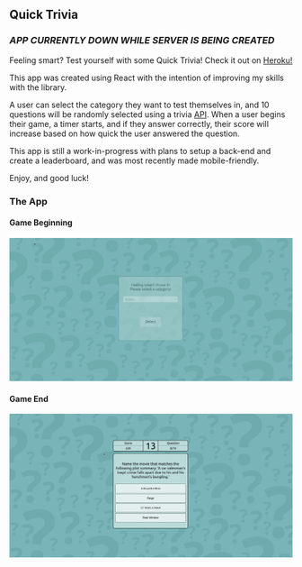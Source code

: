 ## Quick Trivia

### *APP CURRENTLY DOWN WHILE SERVER IS BEING CREATED*

Feeling smart? Test yourself with some Quick Trivia! Check it out on [Heroku!](https://trivia-react-game.herokuapp.com/)

This app was created using React with the intention of improving my skills with the library. 

A user can select the category they want to test themselves in, and 10 questions will be randomly selected using a trivia [API](https://rapidapi.com/willrfry/api/trivia8/). When a user begins their game, a timer starts, and if they answer correctly, their score will increase based on how quick the user answered the question.

This app is still a work-in-progress with plans to setup a back-end and create a leaderboard, and was most recently made mobile-friendly.

Enjoy, and good luck!

### The App

#### Game Beginning
![](./trivia1.gif)

#### Game End
![](./trivia2.gif)

